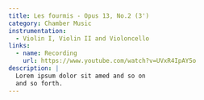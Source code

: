 ```yaml
---
title: Les fourmis - Opus 13, No.2 (3')
category: Chamber Music
instrumentation:
  - Violin I, Violin II and Violoncello
links:
  - name: Recording
    url: https://www.youtube.com/watch?v=UVxR4IpAY5o
description: |
  Lorem ipsum dolor sit amed and so on
  and so forth.
---
```

